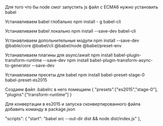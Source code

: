 Для того что бы node смог запустить js файл с ECMA6 нужно установить babel

Устанавливаем babel глобально
npm install - g babel-cli

Устанавливаем babel локально
npm install --save-dev babel-cli

Устанавливаем допольнительные модули
npm install --save-dev @bable/core @babel/cli @babel/node @babel/preset-env 

Устанавливаем плагины для async/await
npm install babel-plugin-transform-runtime --save-dev
npm install babel-plugin-transform-async-to-generator --save-dev

Устанавливаем пресеты для babel 
npm install babel-preset-stage-0 babel-preset-es2015

Создаем файл .babelrc в него помещаем
{
    "presets":["es2015","stage-0"],
    "plugins":["transform-runtime"]
}

Для конвертации в es2015 и запуска сконвертированного файла добавить команду в package.json

"scripts": {
    "start": "babel src --out-dir dist && node dist/index.js"
  },